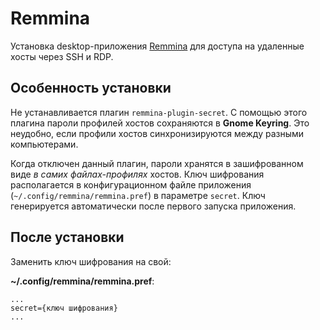 # Remmina

Установка desktop-приложения [Remmina](https://remmina.org/) для
доступа на удаленные хосты через SSH и RDP.

## Особенность установки

Не устанавливается плагин `remmina-plugin-secret`. С помощью этого
плагина пароли профилей хостов сохраняются в **Gnome Keyring**.
Это неудобно, если профили хостов синхронизируются между разными
компьютерами.

Когда отключен данный плагин, пароли хранятся в зашифрованном виде
_в самих файлах-профилях_ хостов. Ключ шифрования располагается
в конфигурационном файле приложения (`~/.config/remmina/remmina.pref`)
в параметре `secret`. Ключ генерируется автоматически после первого
запуска приложения.

## После установки

Заменить ключ шифрования на свой:

**~/.config/remmina/remmina.pref**:
```
...
secret={ключ шифрования}
...
```

